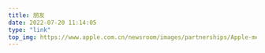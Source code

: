 ```yaml
---
title: 朋友
date: 2022-07-20 11:14:05
type: "link"
top_img: https://www.apple.com.cn/newsroom/images/partnerships/Apple-media-literacy_1-big-image_031919_big.jpg.large_2x.jpg
---
```

